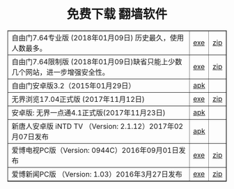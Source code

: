 
<h1 align="center"><b>免费下载 翻墙软件</b></h1>

<table cellSpacing=0 cellPadding=10 width=500 border=1 align="center">
 <tr>
	<td>自由门7.64专业版 (2018年01月09日)  历史最久，使用人数最多。</td>
	<td> <a href="https://github.com/pkey5/dj/blob/master/fanQing/fg764p.exe?raw=true">exe</a></td>
	<td> <a href="https://github.com/pkey5/dj/blob/master/fanQing/fg764p.zip?raw=true">zip</a></td>
 </tr>

 <tr>
	<td>自由门7.64限制版 (2018年01月09日)缺省只能上少数几个网站，进一步增强安全性。</td>
	<td> <a href="https://github.com/pkey5/dj/blob/master/fanQing/fg764r.exe?raw=true">exe</a></td>
	<td> <a href="https://github.com/pkey5/dj/blob/master/fanQing/fg764r.zip?raw=true">zip</a></td>
 </tr>

 <tr>
	<td>自由门安卓版3.2（2015年01月29日）</td>
	<td> <a href="https://github.com/pkey5/dj/blob/master/fanQing/fgma32.apk?raw=true">apk</a></td>
	<td></td>
 </tr>

  
   <tr>
	<td>无界浏览17.04正式版 (2017年11月12日)</td>
	<td> <a href="https://github.com/pkey5/dj/blob/master/fanQing/u1704.exe?raw=true">exe</a></td>
	<td> <a href="https://github.com/pkey5/dj/blob/master/fanQing/u1704.zip?raw=true">zip</a></td>
 </tr>

   <tr>
	<td>安卓版: 无界一点通4.1正式版(2017年11月23日)</td>
	<td> <a href="https://github.com/pkey5/dj/blob/master/fanQing/um4.1.apk?raw=true">apk</a></td>
	<td></td>
 </tr>

   <tr>
	<td>新唐人安卓版 iNTD TV （Version: 2.1.12）2017年02月07日发布</td>
	<td> <a href="https://github.com/pkey5/dj/blob/master/fanQing/iNTD_TVsp1.apk?raw=true">apk</a></td>
	<td></td>
 </tr>

   <tr>
	<td>爱博电视PC版（Version: 0944C）2016年09月01日发布</td>
	<td> <a href="https://github.com/pkey5/dj/blob/master/fanQing/Green_iPPOTV.exe?raw=true">exe</a></td>
	<td> <a href="https://github.com/pkey5/dj/blob/master/fanQing/Green_iPPOTV.zip?raw=true">zip</a></td>
 </tr>

   <tr>
	<td>爱博新闻PC版 （Version: 1.03）2016年3月27日发布</td>
	<td> <a href="https://github.com/pkey5/dj/blob/master/fanQing/iPPONews.exe?raw=true">exe</a></td>
	<td> <a href="https://github.com/pkey5/dj/blob/master/fanQing/iPPONews.zip?raw=true">zip</a></td>
 </tr>

 </table>
